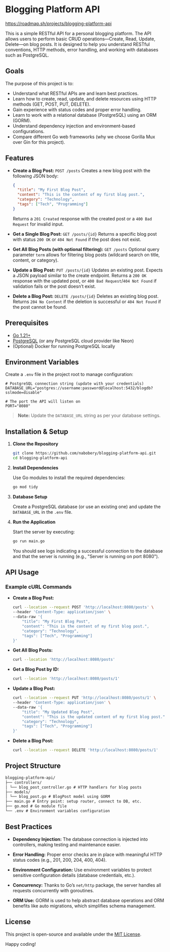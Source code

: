 # Blogging Platform API

https://roadmap.sh/projects/blogging-platform-api

This is a simple RESTful API for a personal blogging platform. The API allows users to perform basic CRUD operations—Create, Read, Update, Delete—on blog posts. It is designed to help you understand RESTful conventions, HTTP methods, error handling, and working with databases such as PostgreSQL.

## Goals

The purpose of this project is to:

- Understand what RESTful APIs are and learn best practices.
- Learn how to create, read, update, and delete resources using HTTP methods (GET, POST, PUT, DELETE).
- Gain experience with status codes and proper error handling.
- Learn to work with a relational database (PostgreSQL) using an ORM (GORM).
- Understand dependency injection and environment-based configurations.
- Compare different Go web frameworks (why we choose Gorilla Mux over Gin for this project).

## Features

- **Create a Blog Post:**
  `POST /posts`
  Creates a new blog post with the following JSON body:

  ```json
  {
    "title": "My First Blog Post",
    "content": "This is the content of my first blog post.",
    "category": "Technology",
    "tags": ["Tech", "Programming"]
  }
  ```

  Returns a `201 Created` response with the created post or a `400 Bad Request` for invalid input.

- **Get a Single Blog Post:**
  `GET /posts/{id}`
  Returns a specific blog post with status `200 OK` or `404 Not Found` if the post does not exist.

- **Get All Blog Posts (with optional filtering):**
  `GET /posts`
  Optional query parameter `term` allows for filtering blog posts (wildcard search on title, content, or category).

- **Update a Blog Post:**
  `PUT /posts/{id}`
  Updates an existing post. Expects a JSON payload similar to the create endpoint.
  Returns a `200 OK` response with the updated post, or `400 Bad Request`/`404 Not Found` if validation fails or the post doesn’t exist.

- **Delete a Blog Post:**
  `DELETE /posts/{id}`
  Deletes an existing blog post. Returns `204 No Content` if the deletion is successful or `404 Not Found` if the post cannot be found.

## Prerequisites

- [Go 1.21+](https://golang.org/dl/)
- [PostgreSQL](https://www.postgresql.org/) (or any PostgreSQL cloud provider like Neon)
- (Optional) Docker for running PostgreSQL locally

## Environment Variables

Create a `.env` file in the project root to manage configuration:

```env
# PostgreSQL connection string (update with your credentials)
DATABASE_URL="postgres://username:password@localhost:5432/blogdb?sslmode=disable"

# The port the API will listen on
PORT="8080"
```

> **Note:** Update the `DATABASE_URL` string as per your database settings.

## Installation & Setup

1. **Clone the Repository**

   ```bash
   git clone https://github.com/nabobery/blogging-platform-api.git
   cd blogging-platform-api
   ```

2. **Install Dependencies**

   Use Go modules to install the required dependencies:

   ```bash
   go mod tidy
   ```

3. **Database Setup**

   Create a PostgreSQL database (or use an existing one) and update the `DATABASE_URL` in the `.env` file.

4. **Run the Application**

   Start the server by executing:

   ```bash
   go run main.go
   ```

   You should see logs indicating a successful connection to the database and that the server is running (e.g., "Server is running on port 8080").

## API Usage

### Example cURL Commands

- **Create a Blog Post:**

  ```bash
  curl --location --request POST 'http://localhost:8080/posts' \
  --header 'Content-Type: application/json' \
  --data-raw '{
      "title": "My First Blog Post",
      "content": "This is the content of my first blog post.",
      "category": "Technology",
      "tags": ["Tech", "Programming"]
  }'
  ```

- **Get All Blog Posts:**

  ```bash
  curl --location 'http://localhost:8080/posts'
  ```

- **Get a Blog Post by ID:**

  ```bash
  curl --location 'http://localhost:8080/posts/1'
  ```

- **Update a Blog Post:**

  ```bash
  curl --location --request PUT 'http://localhost:8080/posts/1' \
  --header 'Content-Type: application/json' \
  --data-raw '{
      "title": "My Updated Blog Post",
      "content": "This is the updated content of my first blog post.",
      "category": "Technology",
      "tags": ["Tech", "Programming"]
  }'
  ```

- **Delete a Blog Post:**

  ```bash
  curl --location --request DELETE 'http://localhost:8080/posts/1'
  ```

## Project Structure

```markdown
blogging-platform-api/
├── controllers/
│ └── blog_post_controller.go # HTTP handlers for blog posts
├── models/
│ └── blog_post.go # BlogPost model using GORM
├── main.go # Entry point: setup router, connect to DB, etc.
├── go.mod # Go module file
└── .env # Environment variables configuration
```

## Best Practices

- **Dependency Injection:**
  The database connection is injected into controllers, making testing and maintenance easier.

- **Error Handling:**
  Proper error checks are in place with meaningful HTTP status codes (e.g., 201, 200, 204, 400, 404).

- **Environment Configuration:**
  Use environment variables to protect sensitive configuration details (database credentials, etc.).

- **Concurrency:**
  Thanks to Go’s `net/http` package, the server handles all requests concurrently with goroutines.

- **ORM Use:**
  GORM is used to help abstract database operations and ORM benefits like auto migrations, which simplifies schema management.

## License

This project is open-source and available under the [MIT License](LICENSE).

Happy coding!
